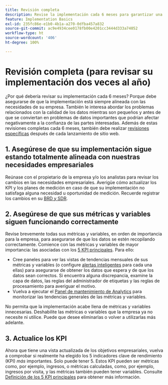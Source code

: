```yaml
---
title: Revisión completa
description: Revise la implementación cada 6 meses para garantizar una alineación continua con los KPI y las necesidades del la empresa.
feature: Implementation Basics
exl-id: 235fc86e-e1b0-4b1a-a270-0dfba457a832
source-git-commit: ac9e4934cee0178fb00e4201cc3444d333a74052
workflow-type: ht
source-wordcount: '406'
ht-degree: 100%

---
```


# Revisión completa (para revisar su implementación dos veces al año)

¿Por qué debería revisar su implementación cada 6 meses? Porque debe asegurarse de que la implementación está siempre alineada con las necesidades de su empresa. También le interesa abordar los problemas relacionados con la calidad de los datos mientras son pequeños y antes de que se conviertan en problemas de datos importantes que podrían afectar negativamente a la confianza de las partes interesadas. Además de estas revisiones completas cada 6 meses, también debe realizar [revisiones específicas](/help/implement/review/focused-review.md) después de cada lanzamiento de sitio web.

## 1. Asegúrese de que su implementación sigue estando totalmente alineada con nuestras necesidades empresariales

Reúnase con el propietario de la empresa y/o los analistas para revisar los cambios en las necesidades empresariales. Averigüe cómo actualizar los KPI y los planes de medición en caso de que su implementación no satisfaga alguna necesidad u oportunidad de medición. Recuerde registrar los cambios en su [BRD y SDR](https://experienceleague.adobe.com/docs/analytics-learn/tutorials/implementation/implementation-basics/creating-a-business-requirements-document.html?lang=es#implementation).

## 2. Asegúrese de que sus métricas y variables siguen funcionando correctamente

Revise brevemente todas sus métricas y variables, en orden de importancia para la empresa, para asegurarse de que los datos se estén recopilando correctamente. Comience con las métricas y variables de mayor importancia: las asociadas con los [5 KPI principales](https://experienceleague.adobe.com/docs/analytics/implementation/review/define-kpis.html?lang=es#review). Para ello:

* Cree paneles para ver las vistas de tendencias mensuales de sus métricas y variables (o configure [alertas inteligentes](https://experienceleague.adobe.com/docs/analytics/analyze/analysis-workspace/virtual-analyst/intelligent-alerts/intellligent-alerts.html?lang=es#analysis-workspace) para cada una ellas) para asegurarse de obtener los datos que espera y de que los datos sean correctos. Si encuentra alguna discrepancia, examine la capa de datos, las reglas del administrador de etiquetas y las reglas de procesamiento para averiguar el motivo.
* Vuelva a ejecutar el [Panel de mantenimiento de Analytics](https://assets.adobe.com/public/9549dbe7-765a-4899-77b8-85cbba1a4252) para monitorizar las tendencias generales de las métricas y variables.

No permita que la implementación acabe llena de métricas y variables innecesarias. Deshabilite las métricas o variables que la empresa ya no necesite ni utilice. Puede que desee eliminarlas o volver a utilizarlas más adelante.

## 3. Actualice los KPI

Ahora que tiene una vista actualizada de los objetivos empresariales, vuelva a comprobar si realmente ha elegido los 5 indicadores clave de rendimiento (KPI) *más* importantes. Solo puede tener 5. Estos KPI pueden ser métricas como, por ejemplo, ingresos, o métricas calculadas, como, por ejemplo, ingresos por visita, y las métricas también pueden tener variables. Consulte [Definición de los 5 KPI principales](/help/implement/review/define-kpis.md) para obtener más información.
